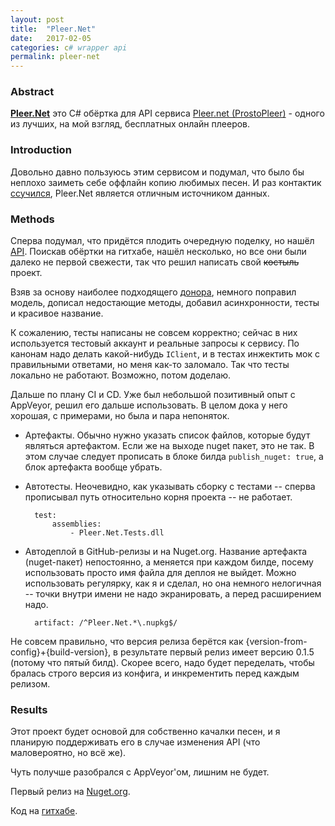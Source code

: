 ```yaml
---
layout: post
title:  "Pleer.Net"
date:   2017-02-05
categories: c# wrapper api
permalink: pleer-net
---
```


### Abstract

[**Pleer.Net**][pleer-net] это C# обёртка для API сервиса [Pleer.net (ProstoPleer)][pleer-net-site] - одного из лучших, на мой взгляд, бесплатных онлайн плееров.

### Introduction

Довольно давно пользуюсь этим сервисом и подумал, что было бы неплохо заиметь себе оффлайн копию любимых песен. И раз контактик [ссучился][fuck-vk], Pleer.Net является отличным источником данных.

### Methods

Сперва подумал, что придётся плодить очередную поделку, но нашёл [API][pleer-net-site-api]. Поискав обёртки на гитхабе, нашёл несколько, но все они были далеко не первой свежести, так что решил написать свой ~~костыль~~ проект.

Взяв за основу наиболее подходящего [донора][honorable-donor], немного поправил модель, дописал недостающие методы, добавил асинхронности, тесты и красивое название.

К сожалению, тесты написаны не совсем корректно; сейчас в них используется тестовый аккаунт и реальные запросы к сервису. По канонам надо делать какой-нибудь `IClient`, и в тестах инжектить мок с правильными ответами, но меня как-то заломало. Так что тесты локально не работают. Возможно, потом доделаю.

Дальше по плану CI и CD. Уже был небольшой позитивный опыт с AppVeyor, решил его дальше использовать.
В целом дока у него хорошая, с примерами, но была и пара непоняток.

* Артефакты.
Обычно нужно указать список файлов, которые будут являться артефактом. Если же на выходе nuget пакет, это не так. В этом случае следует прописать в блоке билда `publish_nuget: true`, а блок артефакта вообще убрать.

* Автотесты.
Неочевидно, как указывать сборку с тестами -- сперва прописывал путь относительно корня проекта -- не работает.

        test:
            assemblies:
                - Pleer.Net.Tests.dll

* Автодеплой в GitHub-релизы и на Nuget.org.
Название артефакта (nuget-пакет) непостоянно, а меняется при каждом билде, посему использовать просто имя файла для деплоя не выйдет. Можно использовать регулярку, как я и сделал, но она немного нелогичная -- точки внутри имени не надо экранировать, а перед расширением надо. 

        artifact: /^Pleer.Net.*\.nupkg$/

Не совсем правильно, что версия релиза берётся как {version-from-config}+{build-version}, в результате первый релиз имеет версию 0.1.5 (потому что пятый билд). Скорее всего, надо будет переделать, чтобы бралась строго версия из конфига, и инкрементить перед каждым релизом.

### Results

Этот проект будет основой для собственно качалки песен, и я планирую поддерживать его в случае изменения API (что маловероятно, но всё же).

Чуть получше разобрался с AppVeyor'ом, лишним не будет.

Первый релиз на [Nuget.org][pleer-net-nuget].

Код на [гитхабе][pleer-net].

[pleer-net]: https://github.com/redmanmale/Pleer.Net
[pleer-net-site]: http://pleer.net
[pleer-net-site-api]: http://pleer.net/api
[fuck-vk]: https://vk.com/dev/audio_api
[honorable-donor]: https://github.com/crowar/ProstoWinPleer
[pleer-net-nuget]: https://www.nuget.org/packages/Pleer.Net

